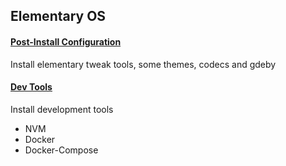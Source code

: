 ## Elementary OS

#### [Post-Install Configuration](./post-install-config.sh)

Install elementary tweak tools, some themes, codecs and gdeby 

#### [Dev Tools](./dev-tools.sh)

Install development tools

- NVM
- Docker
- Docker-Compose
